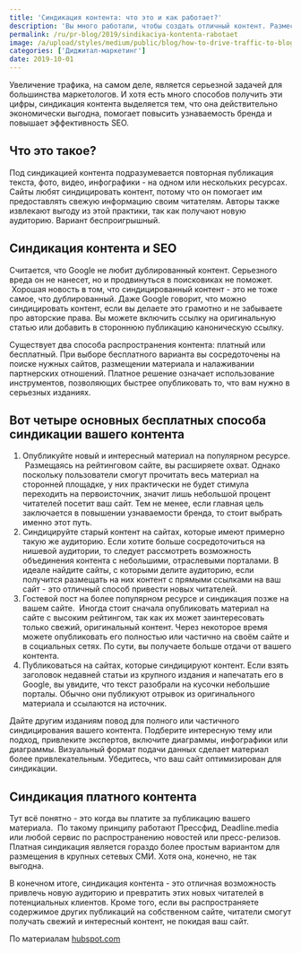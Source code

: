 ```yaml
---
title: 'Синдикация контента: что это и как работает?'
description: 'Вы много работали, чтобы создать отличный контент. Разместили его на сайте, в своем блоге, социальных сетях и убедились, что он оптимизирован для поисковых систем. Но просмотров не так много, как хотелось бы.  Что делать? Совет в нашем материале.'
permalink: /ru/pr-blog/2019/sindikaciya-kontenta-rabotaet
image: /a/upload/styles/medium/public/blog/how-to-drive-traffic-to-blog.jpg
categories: ['Диджитал-маркетинг']
date: 2019-10-01
---
```


Увеличение трафика, на самом деле, является серьезной задачей для большинства маркетологов. И хотя есть много способов получить эти цифры, синдикация контента выделяется тем, что она действительно экономически выгодна, помогает повысить узнаваемость бренда и повышает эффективность SEO.

## Что это такое?

Под синдикацией контента подразумевается повторная публикация текста, фото, видео, инфографики - на одном или нескольких ресурсах.  Сайты любят синдицировать контент, потому что он помогает им предоставлять свежую информацию своим читателям. Авторы также извлекают выгоду из этой практики, так как получают новую аудиторию. Вариант беспроигрышный.

## Синдикация контента и SEO

Считается, что Google не любит дублированный контент. Серьезного вреда он не нанесет, но и продвинуться в поисковиках не поможет.  Хорошая новость в том, что синдицированный контент - это не тоже самое, что дублированный. Даже Google говорит, что можно синдицировать контент, если вы делаете это грамотно и не забываете про авторские права. Вы можете включить ссылку на оригинальную статью или добавить в стороннюю публикацию каноническую ссылку.

Существует два способа распространения контента: платный или бесплатный. При выборе бесплатного варианта вы сосредоточены на поиске нужных сайтов, размещении материала и налаживании партнерских отношений. Платное решение означает использование инструментов, позволяющих быстрее опубликовать то, что вам нужно в серьезных изданиях.

## Вот четыре основных бесплатных способа синдикации вашего контента

1. Опубликуйте новый и интересный материал на популярном ресурсе.  Размещаясь на рейтинговом сайте, вы расширяете охват. Однако поскольку пользователи смогут прочитать весь материал на сторонней площадке, у них практически не будет стимула переходить на первоисточник, значит лишь небольшой процент читателей посетит ваш сайт. Тем не менее, если главная цель заключается в повышении узнаваемости бренда, то стоит выбрать именно этот путь.
2. Синдицируйте старый контент на сайтах, которые имеют примерно такую же аудиторию. Если хотите больше сосредоточиться на нишевой аудитории, то следует рассмотреть возможность объединения контента с небольшими, отраслевыми порталами. В идеале найдите сайты, с которыми делите аудиторию, если получится размещать на них контент с прямыми ссылками на ваш сайт - это отличный способ привести новых читателей.
3. Гостевой пост на более популярном ресурсе и синдикация позже на вашем сайте.  Иногда стоит сначала опубликовать материал на сайте с высоким рейтингом, так как их может заинтересовать только свежий, оригинальный контент. Через некоторое время можете опубликовать его полностью или частично на своём сайте и в социальных сетях. По сути, вы получаете больше отдачи от вашего контента.
4. Публиковаться на сайтах, которые синдицируют контент. Если взять заголовок недавней статьи из крупного издания и напечатать его в Google, вы увидите, что текст разобрали на кусочки небольшие порталы. Обычно они публикуют отрывок из оригинального материала и ссылаются на источник.

Дайте другим изданиям повод для полного или частичного синдицирования вашего контента. Подберите интересную тему или подход, привлеките экспертов, включите диаграммы, инфографики или диаграммы. Визуальный формат подачи данных сделает материал более привлекательным. Убедитесь, что ваш сайт оптимизирован для синдикации.  

## Синдикация платного контента

Тут всё понятно - это когда вы платите за публикацию вашего материала.  По такому принципу работают Прессфид, Deadline.media или любой сервис по распространению новостей или пресс-релизов. Платная синдикация является гораздо более простым вариантом для размещения в крупных сетевых СМИ. Хотя она, конечно, не так выгодна.

В конечном итоге, синдикация контента - это отличная возможность привлечь новую аудиторию и превратить этих новых читателей в потенциальных клиентов. Кроме того, если вы распространяете содержимое других публикаций на собственном сайте, читатели смогут получать свежий и интересный контент, не покидая ваш сайт.

По материалам [hubspot.com](https://blog.hubspot.com/marketing/how-to-syndicate-content)

